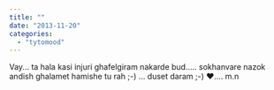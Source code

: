 ```yaml
---
title: ""
date: "2013-11-20"
categories: 
  - "tytomood"
---
```


Vay... ta hala kasi injuri ghafelgiram nakarde bud..... sokhanvare nazok andish ghalamet hamishe tu rah ;-) ... duset daram ;-) ♥.... m.n
